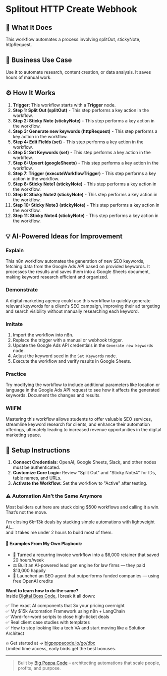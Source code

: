 # Splitout HTTP Create Webhook

## 🚀 What It Does
This workflow automates a process involving splitOut, stickyNote, httpRequest.

## 💼 Business Use Case
Use it to automate research, content creation, or data analysis. It saves hours of manual work.

## ⚙️ How It Works
1.  **Trigger:** This workflow starts with a **Trigger** node.
2. **Step 1: Split Out (splitOut)** - This step performs a key action in the workflow.
3. **Step 2: Sticky Note (stickyNote)** - This step performs a key action in the workflow.
4. **Step 3: Generate new keywords (httpRequest)** - This step performs a key action in the workflow.
5. **Step 4: Edit Fields (set)** - This step performs a key action in the workflow.
6. **Step 5: Set Keywords (set)** - This step performs a key action in the workflow.
7. **Step 6: Upsert (googleSheets)** - This step performs a key action in the workflow.
8. **Step 7: Trigger (executeWorkflowTrigger)** - This step performs a key action in the workflow.
9. **Step 8: Sticky Note1 (stickyNote)** - This step performs a key action in the workflow.
10. **Step 9: Sticky Note2 (stickyNote)** - This step performs a key action in the workflow.
11. **Step 10: Sticky Note3 (stickyNote)** - This step performs a key action in the workflow.
12. **Step 11: Sticky Note4 (stickyNote)** - This step performs a key action in the workflow.

## 💡 AI-Powered Ideas for Improvement
### Explain
This n8n workflow automates the generation of new SEO keywords, fetching data from the Google Ads API based on provided keywords. It processes the results and saves them into a Google Sheets document, making keyword research efficient and organized.

### Demonstrate
A digital marketing agency could use this workflow to quickly generate relevant keywords for a client's SEO campaign, improving their ad targeting and search visibility without manually researching each keyword.

### Imitate
1. Import the workflow into n8n.
2. Replace the trigger with a manual or webhook trigger.
3. Update the Google Ads API credentials in the `Generate new keywords` node.
4. Adjust the keyword seed in the `Set Keywords` node.
5. Execute the workflow and verify results in Google Sheets.

### Practice
Try modifying the workflow to include additional parameters like location or language in the Google Ads API request to see how it affects the generated keywords. Document the changes and results.

### WIIFM
Mastering this workflow allows students to offer valuable SEO services, streamline keyword research for clients, and enhance their automation offerings, ultimately leading to increased revenue opportunities in the digital marketing space.

## 🔧 Setup Instructions
1. **Connect Credentials:** OpenAI, Google Sheets, Slack, and other nodes must be authenticated.
2. **Customize Core Logic:** Review "Split Out" and "Sticky Note4" for IDs, table names, and URLs.
3. **Activate the Workflow:** Set the workflow to "Active" after testing.

### ⚠️ Automation Ain’t the Same Anymore

Most builders out here are stuck doing $500 workflows and calling it a win.  
That’s not the move.  

I'm closing $6k–$13k deals by stacking simple automations with lightweight AI...  
and it takes me under 2 hours to build most of them.

#### 🧠 Examples From My Own Playbook:
- 🔁 Turned a recurring invoice workflow into a $6,000 retainer that saved 20 hours/week  
- ⚖️ Built an AI-powered lead gen engine for law firms — they paid $13,000 happily  
- 🚀 Launched an SEO agent that outperforms funded companies — using free OpenAI credits  

**Want to learn how to do the same?**  
Inside [Digital Boss Code](https://bigpoppacode.io/go/dbc), I break it all down:

✅ The exact AI components that 3x your pricing overnight  
✅ My $15k Automation Framework using n8n + LangChain  
✅ Word-for-word scripts to close high-ticket deals  
✅ Real client case studies with templates  
✅ How to stop looking like a tech VA and start moving like a Solution Architect  

🔥 Get started at → [bigpoppacode.io/go/dbc](https://bigpoppacode.io/go/dbc)  
Limited time access, early birds get the best bonuses.

---
> Built by [Big Poppa Code](https://bigpoppacode.io) – architecting automations that scale people, profits, and purpose.
